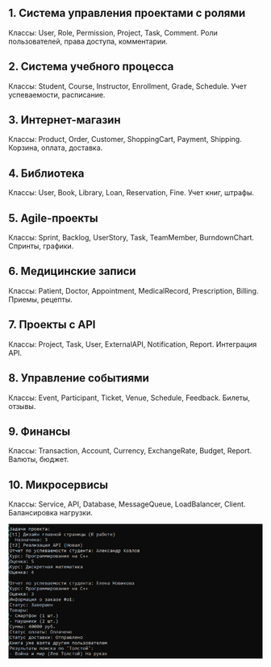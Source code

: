 <h2>1. Система управления проектами с ролями</h2>
    <p>Классы: User, Role, Permission, Project, Task, Comment. Роли пользователей, права доступа, комментарии.</p>
    <h2>2. Система учебного процесса</h2>
    <p>Классы: Student, Course, Instructor, Enrollment, Grade, Schedule. Учет успеваемости, расписание.</p>
    <h2>3. Интернет-магазин</h2>
    <p>Классы: Product, Order, Customer, ShoppingCart, Payment, Shipping. Корзина, оплата, доставка.</p>
    <h2>4. Библиотека</h2>
    <p>Классы: User, Book, Library, Loan, Reservation, Fine. Учет книг, штрафы.</p>
    <h2>5. Agile-проекты</h2>
    <p>Классы: Sprint, Backlog, UserStory, Task, TeamMember, BurndownChart. Спринты, графики.</p>
    <h2>6. Медицинские записи</h2>
    <p>Классы: Patient, Doctor, Appointment, MedicalRecord, Prescription, Billing. Приемы, рецепты.</p>
    <h2>7. Проекты с API</h2>
    <p>Классы: Project, Task, User, ExternalAPI, Notification, Report. Интеграция API.</p>
    <h2>8. Управление событиями</h2>
    <p>Классы: Event, Participant, Ticket, Venue, Schedule, Feedback. Билеты, отзывы.</p>
    <h2>9. Финансы</h2>
    <p>Классы: Transaction, Account, Currency, ExchangeRate, Budget, Report. Валюты, бюджет.</p>
    <h2>10. Микросервисы</h2>
    <p>Классы: Service, API, Database, MessageQueue, LoadBalancer, Client. Балансировка нагрузки.</p>
   <img src="screenshots/1.png">
